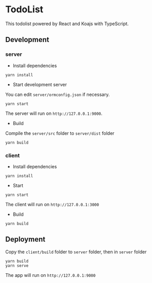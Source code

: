 # TodoList

This todolist powered by React and Koajs with TypeScript.

## Development

### server

- Install dependencies

```shell
yarn install
```

- Start development server

You can edit `server/ormconfig.json` if necessary.

```shell
yarn start
```

The server will run on `http://127.0.0.1:9000`.

- Build

Compile the `server/src` folder to `server/dist` folder

```shell
yarn build
```

### client

- Install dependencies

```shell
yarn install
```

- Start

```shell
yarn start
```

The client will run on `http://127.0.0.1:3000`

- Build

```shell
yarn build
```

## Deployment

Copy the `client/build` folder to `server` folder, then in `server` folder

```shell
yarn build
yarn serve
```

The app will run on `http://127.0.0.1:9000`
